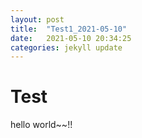 ```yaml
---
layout: post
title:  "Test1_2021-05-10"
date:   2021-05-10 20:34:25
categories: jekyll update
---
```


# Test

hello world~~!!

